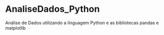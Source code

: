 # AnaliseDados_Python
Análise de Dados utilizando a linguagem Python e as bibliotecas pandas e matplotlib
